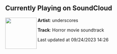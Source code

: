 ## Currently Playing on SoundCloud

[<img align="left" width="100" src="https://i1.sndcdn.com/artworks-ZyZ1gPeHA8Tzdb1V-uFjz0w-t500x500.jpg">](https://soundcloud.com/underscores/hms?in=underscores/sets/wsk)

**Artist**: underscores 

**Track**: Horror movie soundtrack

Last updated at 09/24/2023 14:26
